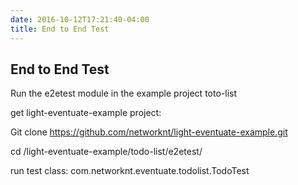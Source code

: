 ```yaml
---
date: 2016-10-12T17:21:40-04:00
title: End to End Test
---
```


## End to End Test

Run the e2etest module in the example project toto-list

get light-eventuate-example project:

Git clone https://github.com/networknt/light-eventuate-example.git

cd /light-eventuate-example/todo-list/e2etest/

run test class: com.networknt.eventuate.todolist.TodoTest